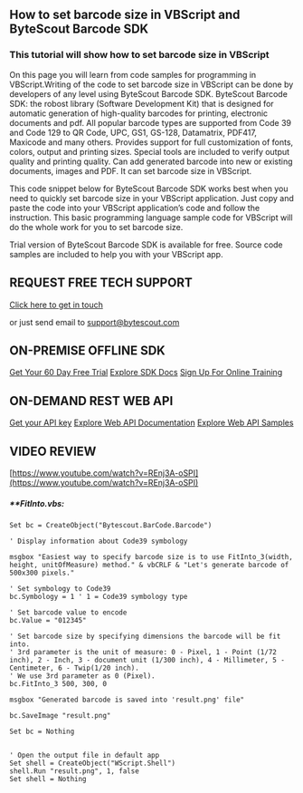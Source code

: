 ## How to set barcode size in VBScript and ByteScout Barcode SDK

### This tutorial will show how to set barcode size in VBScript

On this page you will learn from code samples for programming in VBScript.Writing of the code to set barcode size in VBScript can be done by developers of any level using ByteScout Barcode SDK. ByteScout Barcode SDK: the robost library (Software Development Kit) that is designed for automatic generation of high-quality barcodes for printing, electronic documents and pdf. All popular barcode types are supported from Code 39 and Code 129 to QR Code, UPC, GS1, GS-128, Datamatrix, PDF417, Maxicode and many others. Provides support for full customization of fonts, colors, output and printing sizes. Special tools are included to verify output quality and printing quality. Can add generated barcode into new or existing documents, images and PDF. It can set barcode size in VBScript.

This code snippet below for ByteScout Barcode SDK works best when you need to quickly set barcode size in your VBScript application. Just copy and paste the code into your VBScript application’s code and follow the instruction. This basic programming language sample code for VBScript will do the whole work for you to set barcode size.

Trial version of ByteScout Barcode SDK is available for free. Source code samples are included to help you with your VBScript app.

## REQUEST FREE TECH SUPPORT

[Click here to get in touch](https://bytescout.zendesk.com/hc/en-us/requests/new?subject=ByteScout%20Barcode%20SDK%20Question)

or just send email to [support@bytescout.com](mailto:support@bytescout.com?subject=ByteScout%20Barcode%20SDK%20Question) 

## ON-PREMISE OFFLINE SDK 

[Get Your 60 Day Free Trial](https://bytescout.com/download/web-installer?utm_source=github-readme)
[Explore SDK Docs](https://bytescout.com/documentation/index.html?utm_source=github-readme)
[Sign Up For Online Training](https://academy.bytescout.com/)


## ON-DEMAND REST WEB API

[Get your API key](https://pdf.co/documentation/api?utm_source=github-readme)
[Explore Web API Documentation](https://pdf.co/documentation/api?utm_source=github-readme)
[Explore Web API Samples](https://github.com/bytescout/ByteScout-SDK-SourceCode/tree/master/PDF.co%20Web%20API)

## VIDEO REVIEW

[https://www.youtube.com/watch?v=REnj3A-oSPI](https://www.youtube.com/watch?v=REnj3A-oSPI)




<!-- code block begin -->

##### ****FitInto.vbs:**
    
```
Set bc = CreateObject("Bytescout.BarCode.Barcode")

' Display information about Code39 symbology

msgbox "Easiest way to specify barcode size is to use FitInto_3(width, height, unitOfMeasure) method." & vbCRLF & "Let's generate barcode of 500x300 pixels."

' Set symbology to Code39
bc.Symbology = 1 ' 1 = Code39 symbology type

' Set barcode value to encode
bc.Value = "012345"

' Set barcode size by specifying dimensions the barcode will be fit into.
' 3rd parameter is the unit of measure: 0 - Pixel, 1 - Point (1/72 inch), 2 - Inch, 3 - document unit (1/300 inch), 4 - Millimeter, 5 - Centimeter, 6 - Twip(1/20 inch).
' We use 3rd parameter as 0 (Pixel).
bc.FitInto_3 500, 300, 0

msgbox "Generated barcode is saved into 'result.png' file"

bc.SaveImage "result.png"

Set bc = Nothing


' Open the output file in default app
Set shell = CreateObject("WScript.Shell")
shell.Run "result.png", 1, false
Set shell = Nothing

```

<!-- code block end -->